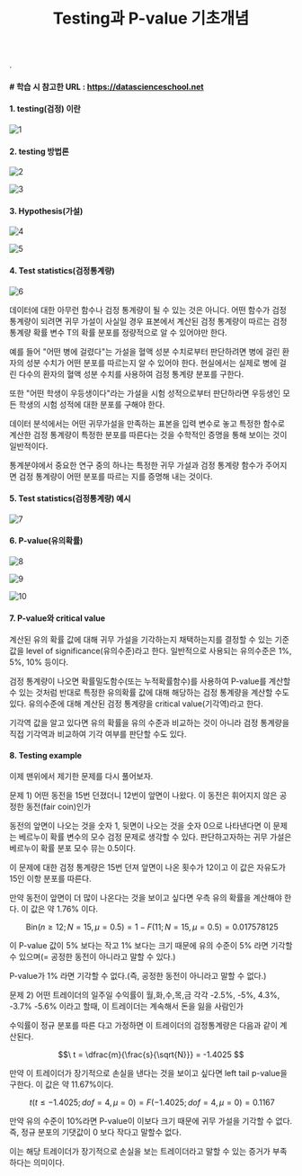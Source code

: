 ﻿---
layout: post
title: "Testing과 P-value 기초개념"
tags: [수학기초]
comments: true
---

.

#### # 학습 시 참고한 URL : https://datascienceschool.net

#### 1. testing(검정) 이란

![1](https://user-images.githubusercontent.com/41605276/57006747-38d7db80-6c1e-11e9-85e1-b3dc10cb7b2e.jpg)

#### 2. testing 방법론

![2](https://user-images.githubusercontent.com/41605276/57006753-455c3400-6c1e-11e9-9e67-e1b3d0e0e2d2.jpg)

![3](https://user-images.githubusercontent.com/41605276/57006758-50af5f80-6c1e-11e9-81f7-bce6c9788450.jpg)

#### 3. Hypothesis(가설)

![4](https://user-images.githubusercontent.com/41605276/57006772-5ad15e00-6c1e-11e9-9b03-abe82642faff.jpg)

![5](https://user-images.githubusercontent.com/41605276/57006777-64f35c80-6c1e-11e9-966e-264fe55e035d.jpg)

#### 4. Test statistics(검정통계량)

![6](https://user-images.githubusercontent.com/41605276/57006783-72104b80-6c1e-11e9-886d-4585f24129b2.jpg)

데이터에 대한 아무런 함수나 검정 통계량이 될 수 있는 것은 아니다. 어떤 함수가 검정 통계량이 되려면 귀무 가설이 사실일 경우 표본에서 계산된 검정 통계량이 따르는 검정 통계량 확률 변수  T의 확률 분포를 정량적으로 알 수 있어야만 한다.

예를 들어 "어떤 병에 걸렸다"는 가설을 혈액 성분 수치로부터 판단하려면 병에 걸린 환자의 성분 수치가 어떤 분포를 따르는지 알 수 있어야 한다. 현실에서는 실제로 병에 걸린 다수의 환자의 혈액 성분 수치를 사용하여 검정 통계량 분포를 구한다. 

또한 "어떤 학생이 우등생이다"라는 가설을 시험 성적으로부터 판단하라면 우등생인 모든 학생의 시험 성적에 대한 분포를 구해야 한다.

데이터 분석에서는 어떤 귀무가설을 만족하는 표본을 입력 변수로 놓고 특정한 함수로 계산한 검정 통계량이 특정한 분포를 따른다는 것을 수학적인 증명을 통해 보이는 것이 일반적이다. 

통계분야에서 중요한 연구 중의 하나는 특정한 귀무 가설과 검정 통계량 함수가 주어지면 검정 통계량이 어떤 분포를 따르는 지를 증명해 내는 것이다.

#### 5. Test statistics(검정통계량) 예시

![7](https://user-images.githubusercontent.com/41605276/57006797-881e0c00-6c1e-11e9-8e4b-0dec4cbb3b90.jpg)

#### 6. P-value(유의확률)

![8](https://user-images.githubusercontent.com/41605276/57006806-9e2bcc80-6c1e-11e9-8cbd-57c91fe7996f.jpg)

![9](https://user-images.githubusercontent.com/41605276/57006812-aa178e80-6c1e-11e9-950e-1162d4798a33.jpg)

![10](https://user-images.githubusercontent.com/41605276/57006824-ba2f6e00-6c1e-11e9-82ab-f176fbfa2afb.png)

#### 7. P-value와 critical value

계산된 유의 확률 값에 대해 귀무 가설을 기각하는지 채택하는지를 결정할 수 있는 기준 값을 level of significance(유의수준)라고 한다. 일반적으로 사용되는 유의수준은 1%, 5%, 10% 등이다.

검정 통계량이 나오면 확률밀도함수(또는 누적확률함수)를 사용하여 P-value를 계산할 수 있는 것처럼 반대로 특정한 유의확률 값에 대해 해당하는 검정 통계량을 계산할 수도 있다. 유의수준에 대해 계산된 검정 통계량을 critical value(기각역)라고 한다.

기각역 값을 알고 있다면 유의 확률을 유의 수준과 비교하는 것이 아니라 검정 통계량을 직접 기각역과 비교하여 기각 여부를 판단할 수도 있다.

#### 8. Testing example

이제 맨위에서 제기한 문제를 다시 풀어보자.

문제 1) 어떤 동전을 15번 던졌더니 12번이 앞면이 나왔다. 이 동전은 휘어지지 않은 공정한 동전(fair coin)인가

동전의 앞면이 나오는 것을 숫자 1, 뒷면이 나오는 것을 숫자 0으로 나타낸다면 이 문제는 베르누이 확률 변수의 모수 검정 문제로 생각할 수 있다. 판단하고자하는 귀무 가설은 베르누이 확률 분포 모수 뮤는 0.5이다. 

이 문제에 대한 검정 통계량은 15번 던져 앞면이 나온 횟수가 12이고 이 값은 자유도가 15인 이항 분포를 따른다.

만약 동전이 앞면이 더 많이 나온다는 것을 보이고 싶다면 우측 유의 확률을 계산해야 한다. 이 값은 약 1.76% 이다.

$$\ \text{Bin}(n \geq 12;N=15, \mu=0.5) = 1 - F(11;N=15, \mu=0.5) = 0.017578125 $$

이 P-value 값이 5% 보다는 작고 1% 보다는 크기 때문에 유의 수준이 5% 라면 기각할 수 있으며(= 공정한 동전이 아니라고 말할 수 있다.) 

P-value가 1% 라면 기각할 수 없다.(즉, 공정한 동전이 아니라고 말할 수 없다.)

문제 2) 어떤 트레이더의 일주일 수익률이 월,화,수,목,금 각각 -2.5%, -5%, 4.3%, -3.7% -5.6% 이라고 할때, 이 트레이더는 계속해서 돈을 잃을 사람인가

수익률이 정규 분포를 따른 다고 가정하면 이 트레이더의 검정통계량은 다음과 같이 계산된다.

$$\ t = \dfrac{m}{\frac{s}{\sqrt{N}}} = -1.4025 $$

만약 이 트레이더가 장기적으로 손실을 낸다는 것을 보이고 싶다면 left tail p-value을 구한다. 이 값은 약 11.67%이다.

$$\ t(t\leq -1.4025;dof=4,\mu=0) = F(-1.4025;dof=4,\mu=0) = 0.1167 $$

만약 유의 수준이 10%라면 P-value이 이보다 크기 때문에 귀무 가설을 기각할 수 없다. 즉, 정규 분포의 기댓값이 0 보다 작다고 말할수 없다. 

이는 해당 트레이더가 장기적으로 손실을 보는 트레이더라고 말할 수 있는 증거가 부족하다는 의미이다.
